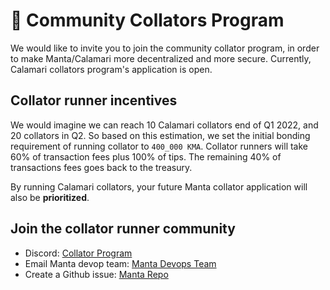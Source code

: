 # 🧩  Community Collators Program

We would like to invite you to join the community collator program, in order to make Manta/Calamari more decentralized and more secure. Currently, Calamari collators program's application is open.

## Collator runner incentives

We would imagine we can reach 10 Calamari collators end of Q1 2022, and 20 collators in Q2. So based on this estimation, we set the initial bonding requirement of running collator to `400_000 KMA`. Collator runners will take 60% of transaction fees plus 100% of tips. The remaining 40% of transactions fees goes back to the treasury.

By running Calamari collators, your future Manta collator application will also be **prioritized**.

## Join the collator runner community 

- Discord: [Collator Program](https://discord.com/channels/795390654628102165/936300292536942592)
- Email Manta devop team: [Manta Devops Team](mailto:ops@manta.network)
- Create a Github issue: [Manta Repo](https://github.com/Manta-Network/Manta/issues/new)